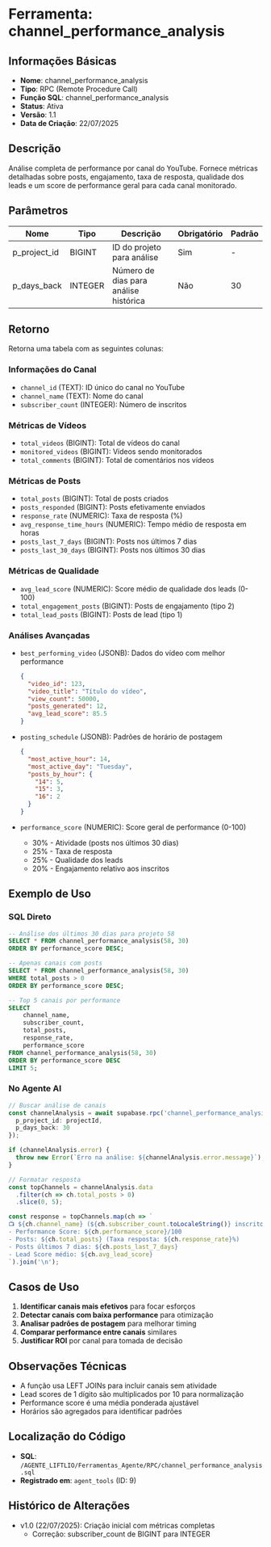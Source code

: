 # Ferramenta: channel_performance_analysis

## Informações Básicas
- **Nome**: channel_performance_analysis
- **Tipo**: RPC (Remote Procedure Call)
- **Função SQL**: channel_performance_analysis
- **Status**: Ativa
- **Versão**: 1.1
- **Data de Criação**: 22/07/2025

## Descrição
Análise completa de performance por canal do YouTube. Fornece métricas detalhadas sobre posts, engajamento, taxa de resposta, qualidade dos leads e um score de performance geral para cada canal monitorado.

## Parâmetros
| Nome | Tipo | Descrição | Obrigatório | Padrão |
|------|------|-----------|-------------|---------|
| p_project_id | BIGINT | ID do projeto para análise | Sim | - |
| p_days_back | INTEGER | Número de dias para análise histórica | Não | 30 |

## Retorno
Retorna uma tabela com as seguintes colunas:

### Informações do Canal
- `channel_id` (TEXT): ID único do canal no YouTube
- `channel_name` (TEXT): Nome do canal
- `subscriber_count` (INTEGER): Número de inscritos

### Métricas de Vídeos
- `total_videos` (BIGINT): Total de vídeos do canal
- `monitored_videos` (BIGINT): Vídeos sendo monitorados
- `total_comments` (BIGINT): Total de comentários nos vídeos

### Métricas de Posts
- `total_posts` (BIGINT): Total de posts criados
- `posts_responded` (BIGINT): Posts efetivamente enviados
- `response_rate` (NUMERIC): Taxa de resposta (%)
- `avg_response_time_hours` (NUMERIC): Tempo médio de resposta em horas
- `posts_last_7_days` (BIGINT): Posts nos últimos 7 dias
- `posts_last_30_days` (BIGINT): Posts nos últimos 30 dias

### Métricas de Qualidade
- `avg_lead_score` (NUMERIC): Score médio de qualidade dos leads (0-100)
- `total_engagement_posts` (BIGINT): Posts de engajamento (tipo 2)
- `total_lead_posts` (BIGINT): Posts de lead (tipo 1)

### Análises Avançadas
- `best_performing_video` (JSONB): Dados do vídeo com melhor performance
  ```json
  {
    "video_id": 123,
    "video_title": "Título do vídeo",
    "view_count": 50000,
    "posts_generated": 12,
    "avg_lead_score": 85.5
  }
  ```

- `posting_schedule` (JSONB): Padrões de horário de postagem
  ```json
  {
    "most_active_hour": 14,
    "most_active_day": "Tuesday",
    "posts_by_hour": {
      "14": 5,
      "15": 3,
      "16": 2
    }
  }
  ```

- `performance_score` (NUMERIC): Score geral de performance (0-100)
  - 30% - Atividade (posts nos últimos 30 dias)
  - 25% - Taxa de resposta
  - 25% - Qualidade dos leads
  - 20% - Engajamento relativo aos inscritos

## Exemplo de Uso

### SQL Direto
```sql
-- Análise dos últimos 30 dias para projeto 58
SELECT * FROM channel_performance_analysis(58, 30)
ORDER BY performance_score DESC;

-- Apenas canais com posts
SELECT * FROM channel_performance_analysis(58, 30)
WHERE total_posts > 0
ORDER BY performance_score DESC;

-- Top 5 canais por performance
SELECT 
    channel_name,
    subscriber_count,
    total_posts,
    response_rate,
    performance_score
FROM channel_performance_analysis(58, 30)
ORDER BY performance_score DESC
LIMIT 5;
```

### No Agente AI
```typescript
// Buscar análise de canais
const channelAnalysis = await supabase.rpc('channel_performance_analysis', {
  p_project_id: projectId,
  p_days_back: 30
});

if (channelAnalysis.error) {
  throw new Error(`Erro na análise: ${channelAnalysis.error.message}`);
}

// Formatar resposta
const topChannels = channelAnalysis.data
  .filter(ch => ch.total_posts > 0)
  .slice(0, 5);

const response = topChannels.map(ch => `
📺 ${ch.channel_name} (${ch.subscriber_count.toLocaleString()} inscritos)
- Performance Score: ${ch.performance_score}/100
- Posts: ${ch.total_posts} (Taxa resposta: ${ch.response_rate}%)
- Posts últimos 7 dias: ${ch.posts_last_7_days}
- Lead Score médio: ${ch.avg_lead_score}
`).join('\n');
```

## Casos de Uso
1. **Identificar canais mais efetivos** para focar esforços
2. **Detectar canais com baixa performance** para otimização
3. **Analisar padrões de postagem** para melhorar timing
4. **Comparar performance entre canais** similares
5. **Justificar ROI** por canal para tomada de decisão

## Observações Técnicas
- A função usa LEFT JOINs para incluir canais sem atividade
- Lead scores de 1 dígito são multiplicados por 10 para normalização
- Performance score é uma média ponderada ajustável
- Horários são agregados para identificar padrões

## Localização do Código
- **SQL**: `/AGENTE_LIFTLIO/Ferramentas_Agente/RPC/channel_performance_analysis.sql`
- **Registrado em**: `agent_tools` (ID: 9)

## Histórico de Alterações
- v1.0 (22/07/2025): Criação inicial com métricas completas
  - Correção: subscriber_count de BIGINT para INTEGER